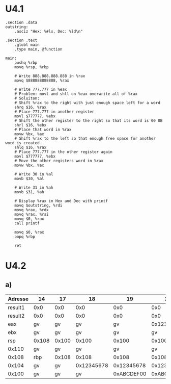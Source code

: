 # U4.1
``` Assembly
.section .data
outstring:
	.asciz "Hex: %#lx, Dec: %ld\n"

.section .text
	.globl main
	.type main, @function

main:
	pushq %rbp
	movq %rsp, %rbp
	
	# Write 888.888.888.888 in %rax
	movq $888888888888, %rax
	
	# Write 777.777 in %eax
	# Problem: movl and shll on %eax overwrite all of %rax
	# Soluiton:
	# Shift %rax to the right with just enough space left for a word
	shrq $16, %rax
	# Place 777.777 in another register
	movl $777777, %ebx
	# Shift the other register to the right so that its word is 00 0B
	shrl $16, %ebx
	# Place that word in %rax
	movw %bx, %ax
	# Shift %rax to the left so that enough free space for another word is created
	shlq $16, %rax
	# Place 777.777 in the other register again
	movl $777777, %ebx
	# Move the other registers word in %rax
	movw %bx, %ax
	
	# Write 30 in %al
	movb $30, %al
	
	# Write 31 in %ah
	movb $31, %ah
	
	# Display %rax in Hex and Dec with printf
	movq $outstring, %rdi
	movq %rax, %rdx
	movq %rax, %rsi
	movq $0, %rax
	call printf
	
	movq $0, %rax
	popq %rbp
	
	ret
```
# U4.2
## a)

| Adresse | 14    | 17    | 18         | 19         | 20         | 21         | 22         | 23         | 24         | 33         |
| ------- | ----- | ----- | ---------- | ---------- | ---------- | ---------- | ---------- | ---------- | ---------- | ---------- |
| result1 | 0x0   | 0x0   | 0x0        | 0x0        | 0x0        | 0x12345678 | 0x12345678 | 0x12345678 | 0x12345678 | 0x12345678 |
| result2 | 0x0   | 0x0   | 0x0        | 0x0        | 0x0        | 0x0        | 0x0        | 0xABCDEF00 | 0xABCDEF00 | 0xABCDEF00 |
| eax     | gv    | gv    | gv         | gv         | 0x12345678 | 0x12345678 | 0x12345678 | 0x12345678 | 0x12345678 | 0x0        |
| ebx     | gv    | gv    | gv         | gv         | gv         | gv         | 0xABCDEF00 | 0xABCDEF00 | 0xABCDEF00 | gv         |
| rsp     | 0x108 | 0x100 | 0x100      | 0x100      | 0x100      | 0x100      | 0x100      | 0x100      | 0x108      | gv         |
| 0x110   | gv    | gv    | gv         | gv         | gv         | gv         | gv         | gv         | gv         | gv         |
| 0x108   | rbp   | 0x108 | 0x108      | 0x108      | 0x108      | 0x108      | 0x108      | 0x108      | 0x108      | gv         |
| 0x104   | gv    | gv    | 0x12345678 | 0x12345678 | 0x12345678 | 0x12345678 | 0x12345678 | 0x12345678 | 0x12345678 | gv         |
| 0x100   | gv    | gv    | gv         | 0xABCDEF00 | 0xABCDEF00 | 0xABCDEF00 | 0xABCDEF00 | 0xABCDEF00 | 0xABCDEF00 | gv         |

